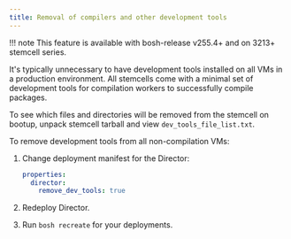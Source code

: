 ```yaml
---
title: Removal of compilers and other development tools
---
```


!!! note
    This feature is available with bosh-release v255.4+ and on 3213+ stemcell series.

It's typically unnecessary to have development tools installed on all VMs in a production environment. All stemcells come with a minimal set of development tools for compilation workers to successfully compile packages.

To see which files and directories will be removed from the stemcell on bootup, unpack stemcell tarball and view `dev_tools_file_list.txt`.

To remove development tools from all non-compilation VMs:

1. Change deployment manifest for the Director:

    ```yaml
    properties:
      director:
        remove_dev_tools: true
    ```

1. Redeploy Director.

1. Run `bosh recreate` for your deployments.
